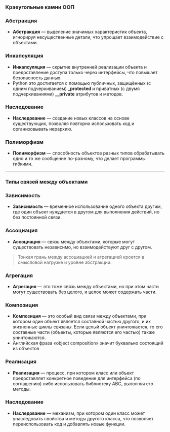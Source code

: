 ### Краеугольные камни ООП

### Абстракция

- **Абстракция** — выделение значимых характеристик объекта, игнорируя несущественные детали, что упрощает
  взаимодействие с объектами.

### Инкапсуляция

- **Инкапсуляция** — скрытие внутренней реализации объекта и предоставление доступа только через интерфейсы, что
  повышает безопасность данных.
- Python это достигается с помощью публичных, защищённых (с одним подчеркиванием)  **_protected** и приватных (с двумя
  подчеркиваниями) **__private** атрибутов и методов.

### Наследование

- **Наследование** — создание новых классов на основе существующих, позволяя повторно использовать код и организовывать
  иерархию.

### Полиморфизм

- **Полиморфизм** — способность объектов разных типов обрабатывать одно и то же сообщение по-разному, что делает
  программы гибкими.

---

### Типы связей между объектами

### Зависимость

- **Зависимость** — временное использование одного объекта другим, где один объект нуждается в другом для выполнения
  действий, но без постоянной связи.

### Ассоциация

- **Ассоциация** — связь между объектами, которые могут существовать независимо, но взаимодействуют друг с другом.

> Тонкая грань между ассоциацией и агрегацией кроется в смысловой нагрузке и уровне абстракции.

### Агрегация

- **Агрегация** — это тоже связь между объектами, но при этом части могут существовать без целого, и целое может
  содержать части.

### Композиция

- **Композиция** — это особый вид связи между объектами, при котором один объект является составной частью другого, и их
  жизненные циклы связаны. Если целый объект уничтожается, то его составные части (объекты, которые являются его частью)
  также уничтожаются.
- Английская фраза «object composition» значит буквально состоящий из объектов

### Реализация

- **Реализация** — процесс, при котором класс или объект предоставляет конкретное поведение для интерфейса 
    (по соглашению) либо использовать библиотеку ABC, выполняя его методы.

### Наследование

- **Наследование** — механизм, при котором один класс может унаследовать свойства и методы другого класса, что позволяет
  переиспользовать код и добавлять новые функции.



